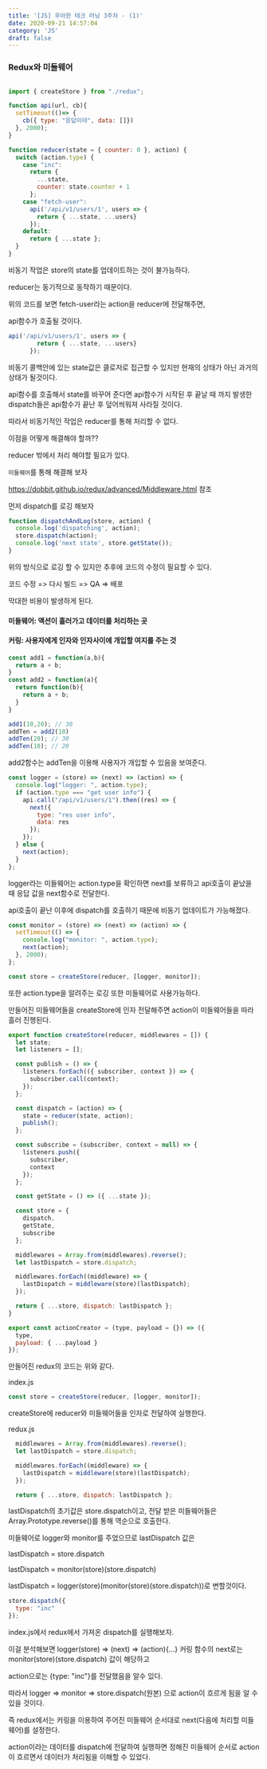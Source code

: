 ```yaml
---
title: '[JS] 우아한 테크 러닝 3주차 - (1)' 
date: 2020-09-21 14:57:04
category: 'JS'
draft: false
---
```


### Redux와 미들웨어

```js

import { createStore } from "./redux";

function api(url, cb){
  setTimeout(()=> {
    cb({ type: "응답이야", data: []})
  }, 2000);
}

function reducer(state = { counter: 0 }, action) {
  switch (action.type) {
    case "inc":
      return {
        ...state,
        counter: state.counter + 1
      };
    case "fetch-user":
      api('/api/v1/users/1', users => {
        return { ...state, ...users}
      });
    default:
      return { ...state };
  }
}
```

비동기 작업은 store의 state를 업데이트하는 것이 불가능하다.

reducer는 동기적으로 동작하기 때문이다.

위의 코드를 보면 fetch-user라는 action을 reducer에 전달해주면,

api함수가 호출될 것이다. 



```js
api('/api/v1/users/1', users => {
        return { ...state, ...users}
      });
```
비동기 콜백안에 있는 state값은 클로저로 접근할 수 있지만 현재의 상태가 아닌 과거의 상태가 될것이다.

api함수를 호출해서 state를 바꾸어 준다면 api함수가 시작된 후 끝날 때 까지 발생한 dispatch들은 api함수가 끝난 후 덮어씌워져 사라질 것이다.

따라서 비동기적인 작업은 reducer를 통해 처리할 수 없다.

이점을 어떻게 해결해야 할까??

reducer 밖에서 처리 해야할 필요가 있다.

`미들웨어`를 통해 해결해 보자

https://dobbit.github.io/redux/advanced/Middleware.html 참조

먼저 dispatch를 로깅 해보자

```js
function dispatchAndLog(store, action) {
  console.log('dispatching', action);
  store.dispatch(action);
  console.log('next state', store.getState());
}
```
위의 방식으로 로깅 할 수 있지만 추후에 코드의 수정이 필요할 수 있다.

코드 수정 => 다시 빌드 => QA => 배포 

막대한 비용이 발생하게 된다.


#### 미들웨어: 액션이 흘러가고 데이터를 처리하는 곳

#### 커링: 사용자에게 인자와 인자사이에 개입할 여지를 주는 것
```js
const add1 = function(a,b){
  return a + b;
}
const add2 = function(a){
  return function(b){
    return a + b;
  }
}

add1(10,20); // 30
addTen = add2(10)
addTen(20); // 30
addTen(10); // 20
```
add2함수는 addTen을 이용해 사용자가 개입할 수 있음을 보여준다.

```js
const logger = (store) => (next) => (action) => {
  console.log("logger: ", action.type);
  if (action.type === "get user info") {
    api.call("/api/v1/users/1").then((res) => {
      next({
        type: "res user info",
        data: res
      });
    });
  } else {
    next(action);
  }
};
```
logger라는 미들웨어는 action.type을 확인하면 next를 보류하고 api호출이 끝났을 때 응답 값을 next함수로 전달한다.

api호출이 끝난 이후에 dispatch를 호출하기 때문에 비동기 업데이트가 가능해졌다.

```js
const monitor = (store) => (next) => (action) => {
  setTimeout(() => {
    console.log("monitor: ", action.type);
    next(action);
  }, 2000);
};

const store = createStore(reducer, [logger, monitor]);

```
또한 action.type을 알려주는 로깅 또한 미들웨어로 사용가능하다.

만들어진 미들웨어들을 createStore에 인자 전달해주면 action이 미들웨어들을 따라 흘러 진행된다.


```js
export function createStore(reducer, middlewares = []) {
  let state;
  let listeners = [];

  const publish = () => {
    listeners.forEach(({ subscriber, context }) => {
      subscriber.call(context);
    });
  };

  const dispatch = (action) => {
    state = reducer(state, action);
    publish();
  };

  const subscribe = (subscriber, context = null) => {
    listeners.push({
      subscriber,
      context
    });
  };

  const getState = () => ({ ...state });

  const store = {
    dispatch,
    getState,
    subscribe
  };

  middlewares = Array.from(middlewares).reverse();
  let lastDispatch = store.dispatch;

  middlewares.forEach((middleware) => {
    lastDispatch = middleware(store)(lastDispatch);
  });

  return { ...store, dispatch: lastDispatch };
}

export const actionCreator = (type, payload = {}) => ({
  type,
  payload: { ...payload }
});

```
만들어진 redux의 코드는 위와 같다.

index.js
```js
const store = createStore(reducer, [logger, monitor]);
```

createStore에 reducer와 미들웨어들을 인자로 전달하여 실행한다.

redux.js
```js
  middlewares = Array.from(middlewares).reverse();
  let lastDispatch = store.dispatch;

  middlewares.forEach((middleware) => {
    lastDispatch = middleware(store)(lastDispatch);
  });

  return { ...store, dispatch: lastDispatch };
```
lastDispatch의 초기값은 store.dispatch이고, 전달 받은 미들웨어들은 Array.Prototype.reverse()를 통해 역순으로 호출한다.

미들웨어로 logger와 monitor를 주었으므로 lastDispatch 값은

lastDispatch = store.dispatch

lastDispatch = monitor(store)(store.dispatch)

lastDispatch = logger(store)(monitor(store)(store.dispatch))로 변할것이다.

```js
store.dispatch({
  type: "inc"
});
```
index.js에서 redux에서 가져온 dispatch를 실행해보자.

이걸 분석해보면 logger(store) => (next) => (action){...} 커링 함수의 next로는 monitor(store)(store.dispatch) 값이 해당하고

action으로는 {type: "inc"}를 전달했음을 알수 있다.

따라서 logger => monitor => store.dispatch(원본) 으로 action이 흐르게 됨을 알 수 있을 것이다.

즉 redux에서는 커링을 이용하여 주어진 미들웨어 순서대로 next(다음에 처리할 미들웨어)를 설정한다.

action이라는 데이터를 dispatch에 전달하여 실행하면 정해진 미들웨어 순서로 action이 흐르면서 데이터가 처리됨을 이해할 수 있었다.